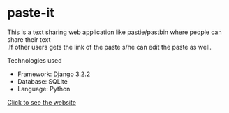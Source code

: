 # paste-it

This is a text sharing web application like pastie/pastbin where people can share their text <br />
.If other users gets the link of the paste s/he can edit the paste as well.  <br />

Technologies used

* Framework: Django 3.2.2
* Database: SQLite
* Language: Python 


[Click to see the website](tahmim.pythonanywhere.com)

